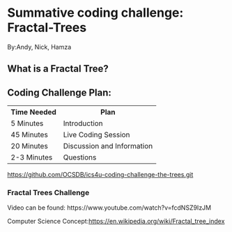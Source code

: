 # Summative coding challenge: Fractal-Trees
By:Andy, Nick, Hamza

<h2>What is a Fractal Tree?</h2>

 
<h2>Coding Challenge Plan:</h2>
<table class="tg">
  <tr>
    <th class="tg-yw4l"><b>Time Needed</b></th>
    <th class="tg-yw4l"><b>Plan</b></th>
  </tr>
  <tr>
    <td class="tg-yw4l">5 Minutes</td>
    <td class="tg-yw4l">Introduction</td>
  </tr>
  <tr>
    <td class="tg-yw4l">45 Minutes</td>
    <td class="tg-yw4l">Live Coding Session</td>
  </tr>
    <tr>
    <td class="tg-yw4l">20 Minutes</td>
    <td class="tg-yw4l">Discussion and Information</td>
  </tr>
     <tr>
    <td class="tg-yw4l">2-3 Minutes</td>
    <td class="tg-yw4l">Questions</td>
  </tr>
</table>

https://github.com/OCSDB/ics4u-coding-challenge-the-trees.git

<h3>Fractal Trees Challenge</h3>
Video can be found: https://www.youtube.com/watch?v=fcdNSZ9IzJM

Computer Science Concept:https://en.wikipedia.org/wiki/Fractal_tree_index
